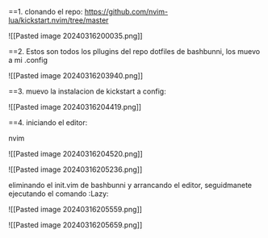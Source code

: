 ==1. clonando el repo: https://github.com/nvim-lua/kickstart.nvim/tree/master

![[Pasted image 20240316200035.png]]

==2. Estos son todos los pllugins del repo dotfiles de bashbunni, los muevo a mi .config


![[Pasted image 20240316203940.png]]

==3. muevo la instalacion de kickstart a config:

![[Pasted image 20240316204419.png]]

==4. iniciando el editor:

nvim

![[Pasted image 20240316204520.png]]


![[Pasted image 20240316205236.png]]


eliminando el init.vim de bashbunni y arrancando el editor, seguidmanete ejecutando el comando :Lazy:

![[Pasted image 20240316205559.png]]

![[Pasted image 20240316205659.png]]





